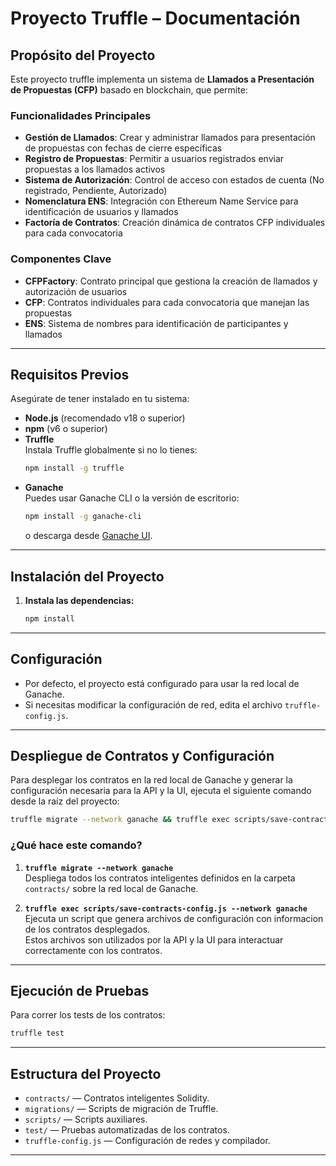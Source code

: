 # Proyecto Truffle – Documentación

## Propósito del Proyecto

Este proyecto truffle implementa un sistema de **Llamados a Presentación de Propuestas (CFP)** basado en blockchain, que permite:

### Funcionalidades Principales

- **Gestión de Llamados**: Crear y administrar llamados para presentación de propuestas con fechas de cierre específicas
- **Registro de Propuestas**: Permitir a usuarios registrados enviar propuestas a los llamados activos
- **Sistema de Autorización**: Control de acceso con estados de cuenta (No registrado, Pendiente, Autorizado)
- **Nomenclatura ENS**: Integración con Ethereum Name Service para identificación de usuarios y llamados
- **Factoría de Contratos**: Creación dinámica de contratos CFP individuales para cada convocatoria

### Componentes Clave

- **CFPFactory**: Contrato principal que gestiona la creación de llamados y autorización de usuarios
- **CFP**: Contratos individuales para cada convocatoria que manejan las propuestas
- **ENS**: Sistema de nombres para identificación de participantes y llamados

---

## Requisitos Previos

Asegúrate de tener instalado en tu sistema:

- **Node.js** (recomendado v18 o superior)
- **npm** (v6 o superior)
- **Truffle**  
  Instala Truffle globalmente si no lo tienes:
  ```bash
  npm install -g truffle
  ```
- **Ganache**  
  Puedes usar Ganache CLI o la versión de escritorio:
  ```bash
  npm install -g ganache-cli
  ```
  o descarga desde [Ganache UI](https://trufflesuite.com/ganache/).

---

## Instalación del Proyecto

1. **Instala las dependencias:**
   ```bash
   npm install
   ```

---

## Configuración

- Por defecto, el proyecto está configurado para usar la red local de Ganache.
- Si necesitas modificar la configuración de red, edita el archivo `truffle-config.js`.

---

## Despliegue de Contratos y Configuración

Para desplegar los contratos en la red local de Ganache y generar la configuración necesaria para la API y la UI, ejecuta el siguiente comando desde la raíz del proyecto:

```bash
truffle migrate --network ganache && truffle exec scripts/save-contracts-config.js --network ganache
```

### ¿Qué hace este comando?

1. **`truffle migrate --network ganache`**  
   Despliega todos los contratos inteligentes definidos en la carpeta `contracts/` sobre la red local de Ganache.

2. **`truffle exec scripts/save-contracts-config.js --network ganache`**  
   Ejecuta un script que genera archivos de configuración con informacion de los contratos desplegados.  
   Estos archivos son utilizados por la API y la UI para interactuar correctamente con los contratos.

---

## Ejecución de Pruebas

Para correr los tests de los contratos:
```bash
truffle test
```

---

## Estructura del Proyecto

- `contracts/` — Contratos inteligentes Solidity.
- `migrations/` — Scripts de migración de Truffle.
- `scripts/` — Scripts auxiliares.
- `test/` — Pruebas automatizadas de los contratos.
- `truffle-config.js` — Configuración de redes y compilador.

---

